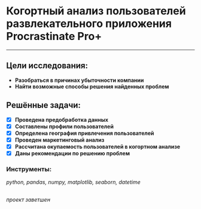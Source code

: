 # Когортный анализ пользователей развлекательного приложения Procrastinate Pro+
* ****
 ## Цели исследования:
 * **Разобраться в причинах убыточности компании**
 * **Найти возможные способы решения найденных проблем**
 ## Решённые задачи:
 - [x] **Проведена предобработка данных**
 - [x] **Составлены профили пользователей**
 - [x] **Определена география привлечения пользователей**
 - [x] **Проведен маркетинговый анализ**
 - [x] **Рассчитана окупаемость пользователей в когортном анализе**
 - [x] **Даны рекомендации по решению проблем**
 ### Инструменты:
 *python, pandas, numpy, matplotlib, seaborn, datetime*
 ##
 *проект заветшен*

